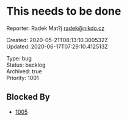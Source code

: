 # This needs to be done

Reporter: Radek Mat?j <radek@nikdo.cz>  

Created: 2020-05-21T08:13:10.300532Z  
Updated: 2020-06-17T07:29:10.412513Z

Type: bug  
Status: backlog  
Archived: true  
Priority: 1001

## Blocked By
- [1005](1005.md "Create subtask")
